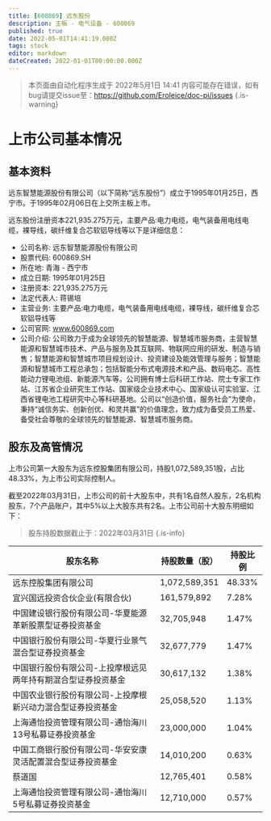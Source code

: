 ```yaml
---
title: [600869] 远东股份
description: 主板 - 电气设备 - 600869
published: true
date: 2022-05-01T14:41:19.000Z
tags: stock
editor: markdown
dateCreated: 2022-01-01T00:00:00.000Z
---
```


> 本页面由自动化程序生成于 2022年5月1日 14:41
> 内容可能存在错误，如有bug请提交issue至：https://github.com/Eroleice/doc-pi/issues
{.is-warning}

# 上市公司基本情况

## 基本资料

远东智慧能源股份有限公司（以下简称“远东股份”）成立于1995年01月25日，西宁市。于1995年02月06日在上交所主板上市。

远东股份注册资本221,935.275万元，主要产品:电力电缆，电气装备用电线电缆，裸导线，碳纤维复合芯软铝导线等以下是详细信息：

- 公司名称: 远东智慧能源股份有限公司
- 股票代码: 600869.SH
- 所在地: 青海 - 西宁市
- 成立日期: 1995年01月25日
- 注册资本: 221,935.275万元
- 法定代表人: 蒋锡培
- 主营业务: 主要产品:电力电缆，电气装备用电线电缆，裸导线，碳纤维复合芯软铝导线等
- 公司官网: www.600869.com
- 公司介绍: 公司致力于成为全球领先的智慧能源、智慧城市服务商，主营智慧能源和智慧城市技术、产品与服务及其互联网、物联网应用的研发、制造与销售；智慧能源和智慧城市项目规划设计、投资建设及能效管理与服务；智慧能源和智慧城市工程总承包；包括智能分布式电源技术和产品、数码电芯、高性能动力锂电池组、新能源汽车等。公司拥有博士后科研工作站、院士专家工作站、江苏省企业研究生工作站、国家级企业技术中心、国家级认可实验室、江西省锂电池工程研究中心等科研基地。公司以“创造价值，服务社会”为使命，秉持“诚信务实、创新创优、和灵共赢”的价值理念，致力成为备受员工热爱、备受社会尊敬的全球领先的智慧能源、智慧城市服务商。


## 股东及高管情况

上市公司第一大股东为远东控股集团有限公司，持股1,072,589,351股，占比48.33%，为上市公司实际控制人。

截至2022年03月31日，上市公司的前十大股东中，共有1名自然人股东，2名机构股东，7个产品账户，其中5%以上大股东共有2名。上市公司前十大股东明细如下：

> 股东持股数据截止于：2022年03月31日
{.is-info}

| 股东名称 | 持股数量（股） | 持股比例 |
| --- | --- | --- |
| 远东控股集团有限公司 | 1,072,589,351 | 48.33% |
| 宜兴国远投资合伙企业(有限合伙) | 161,579,892 | 7.28% |
| 中国建设银行股份有限公司-华夏能源革新股票型证券投资基金 | 32,705,948 | 1.47% |
| 中国银行股份有限公司-华夏行业景气混合型证券投资基金 | 32,677,779 | 1.47% |
| 中国银行股份有限公司-上投摩根远见两年持有期混合型证券投资基金 | 30,617,132 | 1.38% |
| 中国农业银行股份有限公司-上投摩根新兴动力混合型证券投资基金 | 25,058,520 | 1.13% |
| 上海通怡投资管理有限公司-通怡海川13号私募证券投资基金 | 23,000,000 | 1.04% |
| 中国工商银行股份有限公司-华安安康灵活配置混合型证券投资基金 | 14,010,200 | 0.63% |
| 蔡道国 | 12,765,401 | 0.58% |
| 上海通怡投资管理有限公司-通怡海川5号私募证券投资基金 | 12,710,000 | 0.57% |




